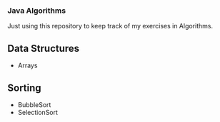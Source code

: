 ### Java Algorithms

Just using this repository to keep track of my exercises in Algorithms.


Data Structures
---------------

* Arrays


Sorting
-------

* BubbleSort
* SelectionSort
